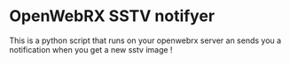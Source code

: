 # OpenWebRX SSTV notifyer
 This is a python script that runs on your openwebrx server an sends you a notification when you get a new sstv image !

